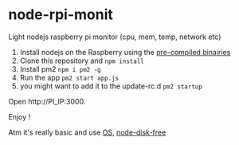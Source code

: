 node-rpi-monit
==============

Light nodejs raspberry pi monitor (cpu, mem, temp, network etc)

1. Install nodejs on the Raspberry using the [pre-compiled binairies](http://nodejs.org/download/)
2. Clone this repository and `npm install`
3. Install pm2 `npm i pm2 -g`
4. Run the app `pm2 start app.js`
5. you might want to add it to the update-rc.d `pm2 startup`

Open http://PI_IP:3000.

Enjoy !

Atm it's really basic and use [OS](http://nodejs.org/api/os.html), [node-disk-free](https://npmjs.org/package/node-diskfree)
